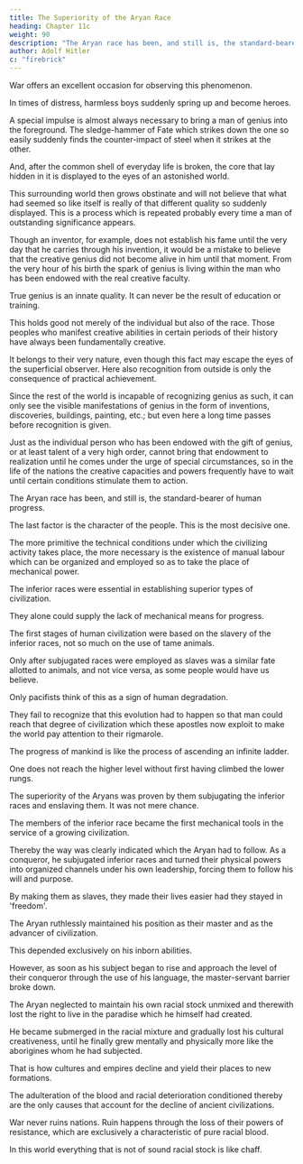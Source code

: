 ```yaml
---
title: The Superiority of the Aryan Race
heading: Chapter 11c
weight: 90
description: "The Aryan race has been, and still is, the standard-bearer of human progress."
author: Adolf Hitler
c: "firebrick"
---
```




War offers an excellent occasion for observing this phenomenon.

In times of distress, harmless boys suddenly spring up and become heroes.

<!-- , full of determination,
undaunted in the presence of Death and manifesting wonderful powers of calm
reflection under such circumstances.  -->

<!-- If such an hour of trial did not come nobody would have thought that the soul of a hero lurked in the body of that beardless youth. -->

A special impulse is almost always necessary to bring a man of genius into the foreground. The sledge-hammer of Fate which strikes down the one so easily suddenly finds the counter-impact of steel when it strikes at the other. 

And, after the common shell of everyday life is broken, the core that lay hidden in it is displayed to the eyes of an astonished world. 

This surrounding world then grows obstinate and will not believe that what had seemed so like itself is really of that different quality so suddenly displayed. This is a process which is repeated probably every time a man of outstanding significance appears.

Though an inventor, for example, does not establish his fame until the very day that he carries through his invention, it would be a mistake to believe that the creative genius did not become alive in him until that moment. From the very hour of his birth the spark of genius is living within the man who has been endowed with the real creative faculty. 

True genius is an innate quality. It can never be the result of education or training.

This holds good not merely of the individual but also of the race. Those peoples who manifest creative abilities in certain periods of their history have always been fundamentally creative. 

It belongs to their very nature, even though this fact may escape the eyes of the superficial observer. Here also recognition from outside is only the consequence of practical achievement. 

Since the rest of the world is incapable of recognizing genius as such, it can only see the visible manifestations of
genius in the form of inventions, discoveries, buildings, painting, etc.; but even here a
long time passes before recognition is given. 

Just as the individual person who has been endowed with the gift of genius, or at least talent of a very high order, cannot bring that endowment to realization until he comes under the urge of special circumstances, so in the life of the nations the creative capacities and powers frequently have to wait until certain conditions stimulate them to action.

The Aryan race has been, and still is, the standard-bearer of human progress.

<!-- . As soon as Fate brings them face to face with special circumstances their powers begin to develop progressively and to be manifested in tangible form. 

The characteristic cultures which they create under such circumstances are almost always conditioned by the soil, the
climate and the people they subjugate.  -->

The last factor is the character of the people. This is the most decisive one. 

The more primitive the technical conditions under which the civilizing activity takes place, the more necessary is the existence of manual labour which can be organized and employed so as to take the place of mechanical power. 

<!-- Had it not been possible for them to employ members of the inferior race which they conquered, the Aryans would never have been in a position to take the first steps on the road which led them to a later type of culture; just as, without the help of certain suitable animals which they were able to tame, they would never have come to the invention of mechanical power which has subsequently enabled them to do without these beasts. The phrase, 'The Moor has accomplished his function, so let him now depart', has, unfortunately, a profound application. 

For thousands of years the horse has been the faithful servant of man. But now motor power has dispensed with the use of the horse. -->

<!-- In a few years to come the use of the horse will cease entirely; and yet without its collaboration man could scarcely have come to the stage of development which he has now created. -->

The inferior races were essential in establishing superior types of civilization.

They alone could supply the lack of mechanical means for progress. 

The first stages of human civilization were based on the slavery of the inferior races, not so much on the use of tame animals.

 <!-- as on the employment of human beings who were members of an inferior race. -->

Only after subjugated races were employed as slaves was a similar fate allotted to animals, and not vice versa, as some people would have us believe. 

<!-- At first it was the conquered enemy who had to draw the plough and only afterwards did the ox and horse take his place.  -->

Only pacifists think of this as a sign of human degradation. 

They fail to recognize that this evolution had to happen so that man could reach that degree of civilization which these apostles now
exploit to make the world pay attention to their rigmarole.

The progress of mankind is like the process of ascending an infinite ladder. 

One does not reach the higher level without first having climbed the lower rungs. 

<!-- The Aryan therefore had to take that road which his sense of reality pointed out to him and not that which the modern pacifist dreams of. 

The path of reality is, however, difficult and hard to tread; yet it is the only one which finally leads to the goal
where the others envisage mankind in their dreams. But the real truth is that those
dreamers help only to lead man away from his goal rather than towards it. -->

<!-- It was not by mere chance that the first forms of civilization arose there where  -->

The superiority of the Aryans was proven by them subjugating the inferior races and enslaving them. It was not mere chance. 

<!-- forci them to obey his command.  -->

The members of the inferior race became the first mechanical tools in the service of a growing civilization.

Thereby the way was clearly indicated which the Aryan had to follow. As a conqueror, he subjugated inferior races and turned their physical powers into organized channels under his own leadership, forcing them to follow his will and purpose. 

By making them as slaves, they made their lives easier had they stayed in 'freedom'.

 <!-- imposing on them a useful, though hard, manner of employing their powers he not only spared the lives of those whom he had conquered but probably   -->

The Aryan ruthlessly maintained his position as their master and as the advancer of civilization. 

This depended exclusively on his inborn abilities. 

However, as soon as his subject began to rise and approach the level of their conqueror through the use of his language, the master-servant barrier broke down. 

The Aryan neglected to maintain his own racial stock unmixed and therewith lost the right to live in the paradise which he himself had created. 

He became submerged in the racial mixture and gradually lost his cultural creativeness, until he finally grew mentally and  physically more like the aborigines whom he had subjected.

<!-- For some time he could continue to live on the capital of that culture which still remained; but a condition
of fossilization soon set in and he sank into oblivion. -->

That is how cultures and empires decline and yield their places to new formations.

The adulteration of the blood and racial deterioration conditioned thereby are the only causes that account for the decline of ancient civilizations.

War never ruins nations. Ruin happens through the loss of their powers of resistance, which are exclusively a characteristic of pure racial blood. 

In this world everything that is not of sound racial stock is like chaff. 

